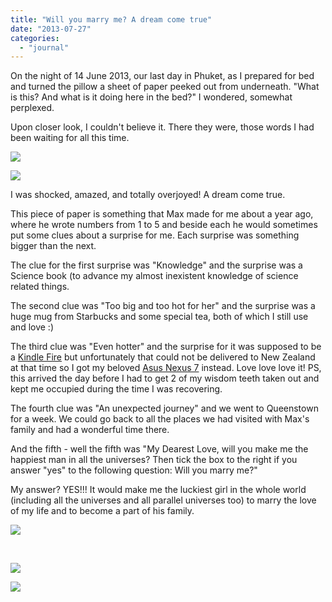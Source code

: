 ```yaml
---
title: "Will you marry me? A dream come true"
date: "2013-07-27"
categories: 
  - "journal"
---
```


On the night of 14 June 2013, our last day in Phuket, as I prepared for bed and turned the pillow a sheet of paper peeked out from underneath. "What is this? And what is it doing here in the bed?" I wondered, somewhat perplexed.

Upon closer look, I couldn't believe it. There they were, those words I had been waiting for all this time.

[![](https://shalveena.files.wordpress.com/2013/07/b2274-dscf5241.jpg?w=300)](https://shalveena.files.wordpress.com/2013/07/b2274-dscf5241.jpg)

[![](https://shalveena.files.wordpress.com/2013/07/31420-dscf5238.jpg?w=225)](https://shalveena.files.wordpress.com/2013/07/31420-dscf5238.jpg)

I was shocked, amazed, and totally overjoyed! A dream come true.

This piece of paper is something that Max made for me about a year ago, where he wrote numbers from 1 to 5 and beside each he would sometimes put some clues about a surprise for me. Each surprise was something bigger than the next.

The clue for the first surprise was "Knowledge" and the surprise was a Science book (to advance my almost inexistent knowledge of science related things.

The second clue was "Too big and too hot for her" and the surprise was a huge mug from Starbucks and some special tea, both of which I still use and love :)

The third clue was "Even hotter" and the surprise for it was supposed to be a [Kindle Fire](http://www.amazon.com/Kindle-Fire-Amazon-tablet/dp/B0083Q04IQ) but unfortunately that could not be delivered to New Zealand at that time so I got my beloved [Asus Nexus 7](http://www.google.co.nz/nexus/7/) instead. Love love love it! PS, this arrived the day before I had to get 2 of my wisdom teeth taken out and kept me occupied during the time I was recovering.

The fourth clue was "An unexpected journey" and we went to Queenstown for a week. We could go back to all the places we had visited with Max's family and had a wonderful time there.

And the fifth - well the fifth was "My Dearest Love, will you make me the happiest man in all the universes? Then tick the box to the right if you answer "yes" to the following question: Will you marry me?"

My answer? YES!!! It would make me the luckiest girl in the whole world (including all the universes and all parallel universes too) to marry the love of my life and to become a part of his family.

[![](https://shalveena.files.wordpress.com/2013/07/a02f8-dscf5252.jpg?w=300)](https://shalveena.files.wordpress.com/2013/07/a02f8-dscf5252.jpg)

 

[![](https://shalveena.files.wordpress.com/2013/07/09f67-dscf5254.jpg?w=300)](https://shalveena.files.wordpress.com/2013/07/09f67-dscf5254.jpg)

[![](https://shalveena.files.wordpress.com/2013/07/a51fa-dscf5243.jpg?w=300)](https://shalveena.files.wordpress.com/2013/07/a51fa-dscf5243.jpg)
